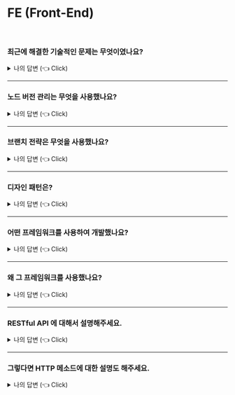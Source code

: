 # FE (Front-End)

<br />

### 최근에 해결한 기술적인 문제는 무엇이였나요?

<details>
  <summary>나의 답변 (👈 Click)</summary>

티몬 메인홈을 크롬 라이트하우스를 통해서 성능 점수를 50점대에서 70점대까지 올린 경험이 있습니다.

초기 렌더링 속도를 3.9 → 1.9초까지 단축시켰습니다.

렌더링 속도를 높이기 위해서 swiper 활성화를 뷰포트에 맞게 제어하고, 불필요한 태그를 제거하는 등 성능 최적화 작업을 진행하였습니다.

</details>

---

### 노드 버전 관리는 무엇을 사용했나요?

<details>
  <summary>나의 답변 (👈 Click)</summary>

nvm(node version manager)으로 노드 버전 관리했습니다. npm으로 패키지 관리했습니다.

Node.js는 정기적으로 업데이트가 이루어지고, 각 프로젝트마다 요구되는 노드버전이 다를 수 있습니다.

어느 프로젝트에서는 최신 버전을, 다른 프로젝트에서는 이전 버전을 사용하는 경우가 생깁니다.

이럴때 노드 버전 관리를 통해 원하는 버전을 쉽게 전환하고 사용할 수 있습니다.

</details>

---

### 브랜치 전략은 무엇을 사용했나요?

<details>
  <summary>나의 답변 (👈 Click)</summary>

git-flow 전략을 사용했습니다.

dev, master 브랜치가 존재하고 dev는 개발 서버 관리용으로 사용됩니다.

항상 dev와 master는 동기화하여 내용을 일치시켜 놓았습니다.

dev에서 작업 브랜치를 따서 작업하고  
 release/ : 기본 운영건이나 몇일 더 걸리는 프로젝트는 release 브랜치명을 사용했고  
 feature/ : 공통 전역에 반영되는 작업은 feature 브랜치명 사용,  
 hofix/ : 긴급배포건은 hotfix 명칭을 사용했습니다. master에서 따서 브랜치를 사용하고 그 날 바로 배포하였습니다.

</details>

---

### 디자인 패턴은?

<details>
  <summary>나의 답변 (👈 Click)</summary>

특정 패턴을 사용하자! 라고 해서 고정된 방법은 없었습니다.  
 프로젝트의 요구 사항에 맞게 상황에 따라 적합한 대응을 해서 작업했었습니다.

예를들어, 찜하기 기능을 서비스 전반적으로 공통으로 사용된다고 했을 때  
 찜하기 기능 전체를 특정 UI기능으로 만들어 놓고 여러 서비스에서 불러와 공통으로 사용할 수 있도록 하였습니다.  
 특정 기능을 모듈화해서 재사용성이 높일 수 있도록 작업할 수 있도록 하였습니다.

**디자인 패턴이란?**
디자인패턴은 설계에서 자주 등장하는 문제를 해결하기 위해서 어떻게 설계할 건지를 결정하는 방법입니다.  
 재사용성, 확장성, 유지보수성 을 높일 수 있습니다.

</details>

---

### 어떤 프레임워크를 사용하여 개발했나요?

<details>
  <summary>나의 답변 (👈 Click)</summary>
  
  오랜된 서비스들이 많아서 제이쿼리나 자바스크립트도 꽤 많은 편이였고,     
  리액트로도 주로 많이 구현되어 있었습니다.     
  신규로 구현하고자 하는 페이지들은 리액트나 타입스크립트를 사용하려고 했습니다.
</details>

---

### 왜 그 프레임워크를 사용했나요?

<details>
  <summary>나의 답변 (👈 Click)</summary>

자바스크립트가 불편해서 리액트나 타입스크립트를 선호한 것은 아닙니다.  
 개인적으로는 자바스크립트로 구현하는 것도 편하고 재밌었습니다.  
 리액트가 컴포넌트 모듈화가 가능하니 재사용성이나 유지보수성 쪽에서 좋다고 생각이 들어서
JS코드들을 리액트로 변환하려고 했습니다.  
 특히 JSX문법이 굉장히 편리하다고 생각했습니다.

</details>

---

### RESTful API 에 대해서 설명해주세요.

<details>
  <summary>나의 답변 (👈 Click)</summary>

**REST API는 HTTP프로토콜을 기반으로 자원을 CRUD 방식을 사용해서 처리하는 웹서비스 인터페이스입니다.**

- HTTP프로토콜 : 웹에서 서버와 클라이언트 간 데이터를 주고받기 위한 통신 규약
- 자원 : HTTP URI
  - ex. [https://www.example.com:443/path/to/resource?query=example#section1](https://www.example.com/path/to/resource?query=example#section1)
    - 스킴(Scheme): `https`
    - 호스트(Host): `www.example.com`
    - 포트 번호(Port): `443`
    - 경로(Path): `/path/to/resource`
    - 쿼리 문자열(Query String): `?query=example`
    - 프래그먼트(Fragment): `#section1`
- CRUD를 사용해서 서버와 클라이언트 간 통신을 가능하게 합니다.

---

**그렇다면 RESTful API 란?**
RESTful 은 REST 설계 규칙을 올바르게 사용한 API를 말합니다.
설계규칙을 잘 지켜야만 **RESTful**하다. 라고 말할 수 있습니다.

- HTTP 메소드를 사용해서 서버와 통신합니다. (GET, POST, PUT, DELETE)
- URI 방식을 제대로 작성해야 합니다.
- CRUD 기능을 모두 POST로만 처리하는 API는 RESTful하지 못한 것 입니다.

</details>

---

### 그렇다면 HTTP 메소드에 대한 설명도 해주세요.

<details>
  <summary>나의 답변 (👈 Click)</summary>

- GET : 서버에서 데이터를 요청하는 메소드, 요청한 데이터를 처리해서 응답
- POST : 서버에 데이터를 전송하는 메소드, 전송해서 서버에서 처리하고 처리 결과를 응답
- PUT : 서버에 데이터를 업데이트 하는 메소드, 요청한 데이터를 서버에 저장하고 처리를 응답
- DELETE : 서버에서 데이터를 삭제하는 메소드, 요청한 데이터를 서버에서 삭제하고 처리결과를 응답
</details>
